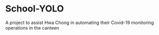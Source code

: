 # School-YOLO
A project to assist Hwa Chong in automating their Covid-19 monitoring operations in the canteen
